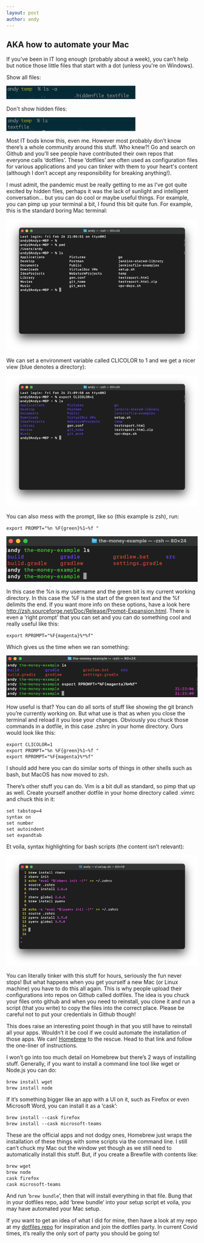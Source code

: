 ```yaml
---
layout: post
author: andy
---
```


## AKA how to automate your Mac

If you’ve been in IT long enough (probably about a week), you can’t help but notice those little files that start with a dot (unless you're on Windows).

Show all files:

![All files](/assets/images/all_files.png)

Don't show hidden files:

![No hidden files](/assets/images/no_hidden.png)


Most IT bods know this, even me. However most probably don’t know there’s a whole community around this stuff. Who knew?! Go and search on Github and you’ll see people have contributed their own repos that everyone calls ‘dotfiles’. These ‘dotfiles’ are often used as configuration files for various applications and you can tinker with them to your heart's content (although I don’t accept any responsibility for breaking anything!).

I must admit, the pandemic must be really getting to me as I’ve got quite excited by hidden files, perhaps it was the lack of sunlight and intelligent conversation… but you can do cool or maybe useful things. For example, you can pimp up your terminal a bit, I found this bit quite fun. For example, this is the standard boring Mac terminal:

![Boring terminal](/assets/images/boring.png)


We can set a environment variable called CLICOLOR to 1 and we get a nicer view (blue denotes a directory):

![Bit of colour](/assets/images/bit_of_colour.png)

You can also mess with the prompt, like so (this example is zsh), run:

```
export PROMPT="%n %F{green}%1~%f "
```

![Colourful prompt](/assets/images/colour_prompt.png)



In this case the %n is my username and the green bit is my current working directory. In this case the %F is the start of the green text and the %f delimits the end. If you want more info on these options, have a look here http://zsh.sourceforge.net/Doc/Release/Prompt-Expansion.html. There is even a ‘right prompt’ that you can set and you can do something cool and really useful like this:

```
export RPROMPT="%F{magenta}%*%f"
```

Which gives us the time when we ran something:

![Colourful prompt](/assets/images/right_prompt.png)


How useful is that? You can do all sorts of stuff like showing the git branch you’re currently working on. But what use is that as when you close the terminal and reload it you lose your changes. Obviously you chuck those commands in a dotfile, in this case .zshrc in your home directory. Ours would look like this:

```
export CLICOLOR=1
export PROMPT="%n %F{green}%1~%f "
export RPROMPT="%F{magenta}%*%f"
```

I should add here you can do similar sorts of things in other shells such as bash, but MacOS has now moved to zsh.

There’s other stuff you can do. Vim is a bit dull as standard, so pimp that up as well. Create yourself another dotfile in your home directory called .vimrc and chuck this in it:

```
set tabstop=4
syntax on
set number
set autoindent
set expandtab
```

Et voila, syntax highlighting for bash scripts (the content isn’t relevant):

![Colourful vim](/assets/images/vim.png)

You can literally tinker with this stuff for hours, seriously the fun never stops! But what happens when you get yourself a new Mac (or Linux machine) you have to do this all again. This is why people upload their configurations into repos on Github called dotfiles. The idea is you chuck your files onto github and when you need to reinstall, you clone it and run a script (that you write) to copy the files into the correct place. Please be careful not to put your credentials in Github though!

This does raise an interesting point though in that you still have to reinstall all your apps. Wouldn’t it be cool if we could automate the installation of those apps. We can! [Homebrew](https://brew.sh/) to the rescue. Head to that link and follow the one-liner of instructions.

I won’t go into too much detail on Homebrew but there’s 2 ways of installing stuff. Generally, if you want to install a command line tool like wget or Node.js you can do:

```
brew install wget
brew install node
```

If it’s something bigger like an app with a UI on it, such as Firefox or even Microsoft Word, you can install it as a ‘cask’:

```
brew install --cask firefox
brew install --cask microsoft-teams
```

These are the official apps and not dodgy ones, Homebrew just wraps the installation of these things with some scripts via the command line. I still can’t chuck my Mac out the window yet though as we still need to automatically install this stuff. But, if you create a Brewfile with contents like:

```
brew wget
brew node
cask firefox
cask microsoft-teams
```

And run ‘```brew bundle```’, then that will install everything in that file. Bung that in your dotfiles repo, add ‘brew bundle’ into your setup script et voila, you may have automated your Mac setup.

If you want to get an idea of what I did for mine, then have a look at my repo at my [dotfiles repo](https://github.com/daddyshortlegs/dotfiles) for inspiration and join the dotfiles party. In current Covid times, it’s really the only sort of party you should be going to!


